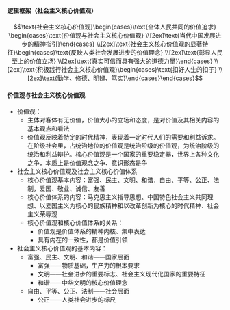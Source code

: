 #### 逻辑框架（社会主义核心价值观）
$$\text{社会主义核心价值观}\begin{cases}\text{全体人民共同的价值追求} \begin{cases}\text{价值观与社会主义核心价值观} \\[2ex]\text{当代中国发展进步的精神指引}\end{cases} \\[2ex]\text{社会主义核心价值观的显著特征}\begin{cases}\text{反映人类社会发展进步的价值理念} \\[2ex]\text{彰显人民至上的价值立场} \\[2ex]\text{真实可信而具有强大的道德力量}\end{cases} \\[2ex]\text{积极践行社会主义核心价值观}\begin{cases}\text{扣好人生的扣子} \\[2ex]\text{勤学、修德、明辨、笃实}\end{cases}\end{cases}$$
#### 价值观与社会主义核心价值观
- 价值观：
	- 主体对客体有无价值，价值大小的立场和态度，是对价值及其相关内容的基本观点和看法
	- 价值观反映着特定的时代精神，表现着一定时代人们的需要和利益诉求。在阶级社会里，占统治地位的价值观是统治阶级的价值观，为统治阶级的统治和利益辩护。核心价值观是一个国家的重要稳定器，世界上各种文化之争，本质上是价值观念之争、意识形态是争
- 社会主义核心价值观及社会主义核心价值体系
	- 核心价值观基本内容：富强、民主、文明、和谐，自由、平等、公正、法制，爱国、敬业、诚信、友善
	- 核心价值体系的内容：马克思主义指导思想、中国特色社会主义共同理想、以爱国主义为核心的民族精神和以改革创新为核心的时代精神、社会主义荣辱观
	- 核心价值观和核心价值体系的关系：
		- 价值观是价值体系的精神内核、集中表达
		- 具有内在的一致性，都是价值引领
- 社会主义核心价值观的基本内容：
	- 富强、民主、文明、和谐——国家层面
		- 富强——物质基础，生产力的根本要求
		- 文明——社会进步的重要标志、社会主义现代化国家的重要特征
		- 和谐——中华文明的核心价值理念
	- 自由、平等、公正、法制——社会层面
		- 公正——人类社会进步的标尺